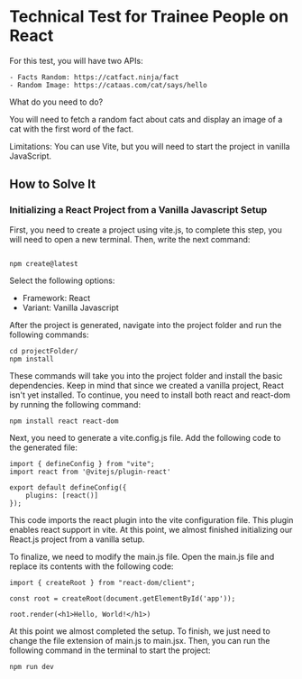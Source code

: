 # Technical Test for Trainee People on React

For this test, you will have two APIs:

    - Facts Random: https://catfact.ninja/fact
    - Random Image: https://cataas.com/cat/says/hello

What do you need to do?

You will need to fetch a random fact about cats and display an image of a cat with the first word of the fact.

Limitations: You can use Vite, but you will need to start the project in vanilla JavaScript.

## How to Solve It

### Initializing a React Project from a Vanilla Javascript Setup
First, you need to create a project using vite.js, to complete this step, you will need to open a new terminal. Then, write the next command:

```

npm create@latest

```
Select the following options:
- Framework: React
- Variant: Vanilla Javascript

After the project is generated, navigate into the project folder and run the following commands:

```
cd projectFolder/
npm install
```

These commands will take you into the project folder and install the basic dependencies. Keep in mind that since we created a vanilla project, React isn't yet installed. To continue, you need to install both react and react-dom by running the following command:

```
npm install react react-dom
```

Next, you need to generate a vite.config.js file. Add the following code to the generated file:

```
import { defineConfig } from "vite";
import react from '@vitejs/plugin-react'

export default defineConfig({
    plugins: [react()]
});
```

This code imports the react plugin into the vite configuration file. This plugin enables react support in vite. At this point, we almost finished initializing our React.js project from a vanilla setup.

To finalize, we need to modify the main.js file. Open the main.js file and replace its contents with the following code: 

```
import { createRoot } from "react-dom/client";

const root = createRoot(document.getElementById('app'));

root.render(<h1>Hello, World!</h1>)

```

At this point we almost completed the setup. To finish, we just need to change the file extension of main.js to main.jsx. Then, you can run the following command in the terminal to start the project:

```
npm run dev
```



